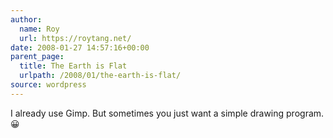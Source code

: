 ```yaml
---
author:
  name: Roy
  url: https://roytang.net/
date: 2008-01-27 14:57:16+00:00
parent_page:
  title: The Earth is Flat
  urlpath: /2008/01/the-earth-is-flat/
source: wordpress
---
```


I already use Gimp. But sometimes you just want a simple drawing program. 😀